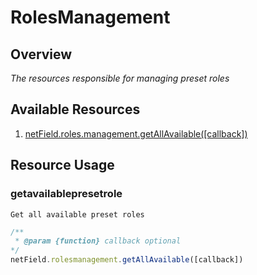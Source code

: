 # RolesManagement

## Overview
*The resources responsible for managing preset roles*

## Available Resources

1. [netField.roles.management.getAllAvailable([callback])](#getavailablepresetrole)

## Resource Usage

### getavailablepresetrole

    Get all available preset roles

```javascript
/**
 * @param {function} callback optional
*/
netField.rolesmanagement.getAllAvailable([callback])
```

